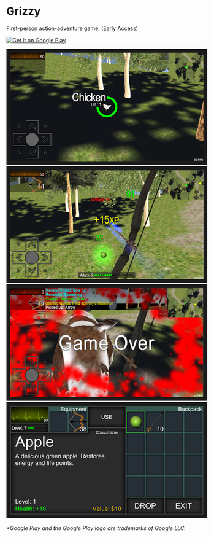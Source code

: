 # Grizzy
First-person action-adventure game. (Early Access)

<a href='https://play.google.com/store/apps/details?id=com.iceybones.grizzy&pcampaignid=pcampaignidMKT-Other-global-all-co-prtnr-py-PartBadge-Mar2515-1'><img alt='Get it on Google Play' src='https://play.google.com/intl/en_us/badges/static/images/badges/en_badge_web_generic.png' width="240" height="92" /></a>

<img src="./Screenshots/chicken.webp" alt="Chicken" border="10" />

<img src="./Screenshots/shoot.webp" alt="Shoot" border="10" />

<img src="./Screenshots/gameOver.webp" alt="Gameover" border="10" />

<img src="./Screenshots/menu.webp" alt="Menu" border="10" />


_*Google Play and the Google Play logo are trademarks of Google LLC._
